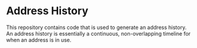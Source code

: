 # Address History

This repository contains code that is used to generate an address history.  An address history is essentially a continuous, non-overlapping timeline for when an address is in use.
